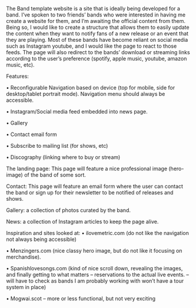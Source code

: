 
The Band template website is a site that is ideally being developed for a band. I’ve spoken to two friends’ bands who were interested in having me create a website for them, and I’m awaiting the official content from them. Being so, I would like to create a structure that allows them to easily update the content when they want to notify fans of a new release or an event that they are playing. Most of these bands have become reliant on social media such as Instagram youtube, and I would like the page to react to those feeds. The page will also redirect to the bands’ download or streaming links according to the user’s preference (spotify, apple music, youtube, amazon music, etc).


Features:

•	Reconfigurable Navigation based on device (top for mobile, side for desktop/tablet portrait mode). Navigation menu should always be accessible.

•	Instagram/Social media feed embedded into news page.

•	Gallery

•	Contact email form

•	Subscribe to mailing list (for shows, etc)

•	Discography (linking where to buy or stream)



The landing page: 
This page will feature a nice professional image (hero-image) of the band of some sort.

Contact:
This page will feature an email form where the user can contact the band or sign up for their newsletter to be notified of releases and shows.

Gallery: 
a collection of photos curated by the band.

News: 
a collection of Instagram articles to keep the page alive.



Inspiration and sites looked at: 
•	ilovemetric.com (do not like the navigation not always being accessible)

•	Menzingers.com (nice classy hero image, but do not like it focusing on merchandise).

•	Spanishlovesongs.com (kind of nice scroll down, revealing the images, and finally getting to what matters – reservations to the actual live events. – will have to check as bands I am probably working with won’t have a tour system in place)

•	Mogwai.scot – more or less functional, but not very exciting


